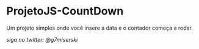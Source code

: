 # ProjetoJS-CountDown


Um projeto simples onde você insere a data e o contador começa a rodar.

*siga no twitter: @g7miserski*

